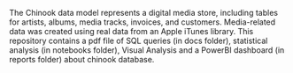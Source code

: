 The Chinook data model represents a digital media store, including tables for artists, albums, media tracks, invoices, and customers. Media-related data was created using real data from an Apple iTunes library. This repository contains a pdf file of SQL queries (in docs folder), statistical analysis (in notebooks folder), Visual Analysis and a PowerBI dashboard (in reports folder) about chinook database.

